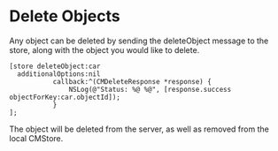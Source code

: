 # Delete Objects

Any object can be deleted by sending the deleteObject message to the store, along with the object you would like to delete.

```objc
[store deleteObject:car
  additionalOptions:nil
           callback:^(CMDeleteResponse *response) {
               NSLog(@"Status: %@ %@", [response.success objectForKey:car.objectId]);
           }
];
```

The object will be deleted from the server, as well as removed from the local CMStore.
